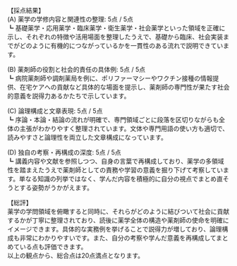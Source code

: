 【採点結果】  
(A) 薬学の学修内容と関連性の整理: 5点 / 5点  
 ┗ 基礎薬学・応用薬学・臨床薬学・衛生薬学・社会薬学といった領域を正確に示し、それぞれの特徴や活用場面を整理したうえで、基礎から臨床、社会実装までがどのように有機的につながっているかを一貫性のある流れで説明できています。  

(B) 薬剤師の役割と社会的責任の具体例: 5点 / 5点  
 ┗ 病院薬剤師や調剤薬局を例に、ポリファーマシーやワクチン接種の情報提供、在宅ケアへの貢献など具体的な場面を提示し、薬剤師の専門性が果たす社会的意義を説得力あるかたちで示しています。  

(C) 論理構成と文章表現: 5点 / 5点  
 ┗ 序論・本論・結論の流れが明確で、専門領域ごとに段落を区切りながらも全体の主張がわかりやすく整理されています。文体や専門用語の使い方も適切で、読みやすさと論理性を両立した文章構成になっています。  

(D) 独自の考察・再構成の深度: 5点 / 5点  
 ┗ 講義内容や文献を参照しつつ、自身の言葉で再構成しており、薬学の多領域性を踏まえたうえで薬剤師としての責務や学習の意義を掘り下げて考察しています。単なる知識の列挙ではなく、学んだ内容を積極的に自分の視点でまとめ直そうとする姿勢がうかがえます。  

【総評】  
薬学の学問領域を俯瞰すると同時に、それらがどのように結びついて社会に貢献するかが丁寧に整理されており、読後に薬学全体の構造や薬剤師の使命を明確にイメージできます。具体的な実務例を挙げることで説得力が増しており、論理構成も非常にわかりやすいです。また、自分の考察や学んだ意義を再構成してまとめている点も評価できます。  
以上の観点から、総合点は20点満点となります。